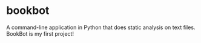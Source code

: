 # bookbot
A command-line application in Python that does static analysis on text files.
BookBot is my first project!